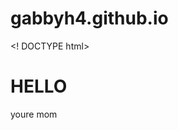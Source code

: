# gabbyh4.github.io

<! DOCTYPE html>
<html>
  <body>
    <h1> HELLO </h1>
    <p> youre mom </p>
  </body>
</html>
